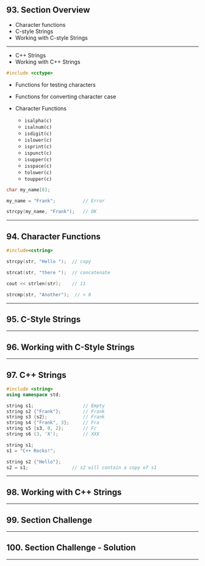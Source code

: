 ## 93. Section Overview

* Character functions
* C-style Strings
* Working with C-style Strings
***
* C++ Strings
* Working with C++ Strings

```c++
#include <cctype>
```
* Functions for testing characters
* Functions for converting character case

* Character Functions
    - `isalpha(c)`
    - `isalnum(c)`
    - `isdigit(c)`
    - `islower(c)`
    - `isprint(c)`
    - `ispunct(c)`
    - `isupper(c)`
    - `isspace(c)`
    - `tolower(c)`
    - `toupper(c)`

```c++
char my_name[8];

my_name = "Frank";          // Error

strcpy(my_name, "Frank");   // OK
```

***

## 94. Character Functions

```c++
#include<cstring>

strcpy(str, "Hello ");  // copy

strcat(str, "there ");  // concatenate

cout << strlen(str);    // 11

strcmp(str, "Another");  // > 0

```

***

## 95. C-Style Strings

***

## 96. Working with C-Style Strings

***

## 97. C++ Strings

```c++
#include <string>
using namespace std;

string s1;                  // Empty
string s2 {"Frank"};        // Frank
string s3 {s2};             // Frank
string s4 {"Frank", 3};     // Fra
string s5 {s3, 0, 2};       // Fr
string s6 (3, 'X');         // XXX
```

```c++
string s1;
s1 = "C++ Rocks!";

string s2 {"Hello"};
s2 = s1;                // s2 will contain a copy of s1
```

***

## 98. Working with C++ Strings

***

## 99. Section Challenge

***

## 100. Section Challenge - Solution

***








